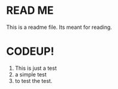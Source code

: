 # READ ME
This is a readme file.  Its meant for reading.
# CODEUP!
1. This is just a test 
2. a simple test
3. to test the test.